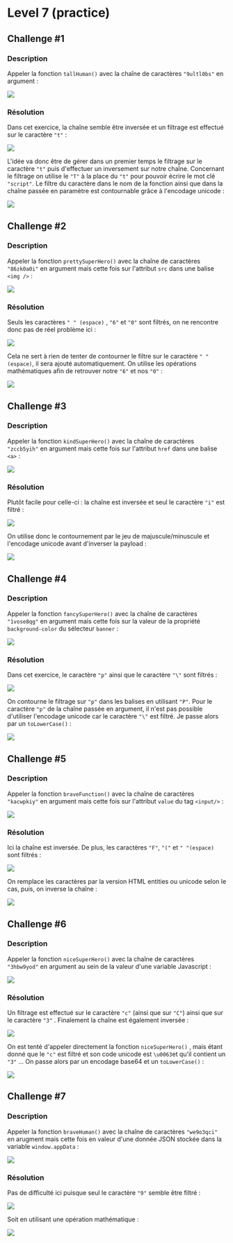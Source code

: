 # Level 7 \(practice\)

## Challenge \#1

### Description

Appeler la fonction `tallHuman()` avec la chaîne de caractères `"9ultl0bs"` en argument :

![](../../../.gitbook/assets/82d4e2408e9b064e7739cfa70ecbd12a.png)

### Résolution

Dans cet exercice, la chaîne semble être inversée et un filtrage est effectué sur le caractère `"t"` : 

![](../../../.gitbook/assets/b805221344cd2a67c1ae3246154e9f3c.png)

L'idée va donc être de gérer dans un premier temps le filtrage sur le caractère `"t"` puis d'effectuer un inversement sur notre chaîne. Concernant le filtrage on utilise le `"T"` à la place du `"t"` pour pouvoir écrire le mot clé `"script"`. Le filtre du caractère dans le nom de la fonction ainsi que dans la chaîne passée en paramètre est contournable grâce à l'encodage unicode :

![](../../../.gitbook/assets/1b90a6e251c390791592eb6af289684d.png)

## Challenge \#2

### Description

Appeler la fonction `prettySuperHero()` avec la chaîne de caractères `"86zk0a0i"` en argument mais cette fois sur l'attribut `src` dans une balise `<img />` :

![](../../../.gitbook/assets/b8057761808b64d32583d6c062c90c1a.png)

### Résolution

Seuls les caractères `" " (espace)` , `"6"` et `"0"` sont filtrés, on ne rencontre donc pas de réel problème ici :

![](../../../.gitbook/assets/559adf43a8d5753f3d0b6c1cb99800ed.png)

Cela ne sert à rien de tenter de contourner le filtre sur le caractère `" " (espace)`, il sera ajouté automatiquement. On utilise les opérations mathématiques afin de retrouver notre `"6"` et nos `"0"` :

![](../../../.gitbook/assets/56e99beff016ef220387065c9b635b26.png)

## Challenge \#3

### Description

Appeler la fonction `kindSuperHero()` avec la chaîne de caractères `"zccb5yih"` en argument mais cette fois sur l'attribut `href` dans une balise `<a>` :

![](../../../.gitbook/assets/42e88e844493d571d95c53b5277b6593.png)

### Résolution

Plutôt facile pour celle-ci : la chaîne est inversée et seul le caractère `"i"` est filtré :

![](../../../.gitbook/assets/d483be9f4ba36a4daabfb79bf96bd3c9.png)

On utilise donc le contournement par le jeu de majuscule/minuscule et l'encodage unicode avant d'inverser la payload :

![](../../../.gitbook/assets/e3792001b34cd2659f6d9edd850aa27a.png)

## Challenge \#4

### Description

Appeler la fonction `fancySuperHero()` avec la chaîne de caractères `"1vose8qg"` en argument mais cette fois sur la valeur de la propriété `background-color` du sélecteur `banner` :

![](../../../.gitbook/assets/e93fe5a0dd53be23f9e3aac07fc8115e.png)

### Résolution

Dans cet exercice, le caractère `"p"` ainsi que le caractère `"\"` sont filtrés :

![](../../../.gitbook/assets/75b495b9963e0d44d852be4d6ee9a166.png)

On contourne le filtrage sur `"p"` dans les balises en utilisant `"P"`. Pour le caractère `"p"` de la chaîne passée en argument, il n'est pas possible d'utiliser l'encodage unicode car le caractère `"\"` est filtré. Je passe alors par un `toLowerCase()` :

![](../../../.gitbook/assets/c298dabe10e09a4d1c650317967ff21b.png)

## Challenge \#5

### Description

Appeler la fonction `braveFunction()` avec la chaîne de caractères `"kacwpkiy"` en argument mais cette fois sur l'attribut `value` du tag `<input/>` :

![](../../../.gitbook/assets/5b56b4b54c0f8ad020eb797a20604470.png)

### Résolution

Ici la chaîne est inversée. De plus, les caractères `"F"`, `"("` et `" "(espace)` sont filtrés :

![](../../../.gitbook/assets/c3231fbbebbc76f0bce06810b65517f4.png)

On remplace les caractères par la version HTML entities ou unicode selon le cas, puis, on inverse la chaîne :

![](../../../.gitbook/assets/46dd72f5d4a364332f26a894c982df39.png)

## Challenge \#6

### Description

Appeler la fonction `niceSuperHero()` avec la chaîne de caractères `"3hbw9yod"` en argument au sein de la valeur d'une variable Javascript :

![](../../../.gitbook/assets/aeb887b351e71f5ea595a2f09ca49215.png)

### Résolution

Un filtrage est effectué sur le caractère `"c"` \(ainsi que sur `"C"`\) ainsi que sur le caractère `"3"` . Finalement la chaîne est également inversée :

![](../../../.gitbook/assets/519b02a07133e6d9d06ae8f4b37d2d22.png)

On est tenté d'appeler directement la fonction `niceSuperHero()` , mais étant donné que le `"c"` est filtré et son code unicode est `\u0063`et qu'il contient un `"3"` ...  On passe alors par un encodage base64 et un `toLowerCase()` :

![](../../../.gitbook/assets/474bb0091cd6a1cfbb5066eb05cad264.png)

## Challenge \#7

### Description

Appeler la fonction `braveHuman()` avec la chaîne de caractères `"we9o3qci"` en arugment mais cette fois en valeur d'une donnée JSON stockée dans la variable `window.appData` :

![](../../../.gitbook/assets/adf5369ffd772eb2237974c3e786aac0.png)

### Résolution

Pas de difficulté ici puisque seul le caractère `"9"` semble être filtré :

![](../../../.gitbook/assets/58c19d1523411bbf4cc7037e35a36b07.png)

Soit en utilisant une opération mathématique :

![](../../../.gitbook/assets/f4103b5cbd88d24a4edc8ad0ce53b79e.png)



